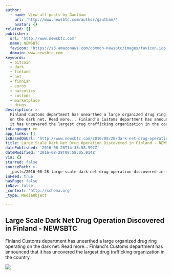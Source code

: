 ```yaml
---
author:
  - name: View all posts by Gautham
    url: 'http://www.newsbtc.com/author/gautham/'
    avatar: {}
related: []
publisher:
  url: 'http://www.newsbtc.com'
  name: NEWSBTC
  favicon: 'https://s3.amazonaws.com/common-newsbtc/images/favicon.ico'
  domain: www.newsbtc.com
keywords:
  - bitcoin
  - dark
  - finland
  - net
  - finnish
  - euros
  - narcotics
  - customs
  - marketplace
  - drugs
description: >-
  Finland Customs department has unearthed a large organized drug ring operating
  on the dark net. Read more... Finland's Customs department has announced that
  it has uncovered the largest drug trafficking organization in the country.
inLanguage: en
app_links: []
isBasedOnUrl: 'http://www.newsbtc.com/2016/08/28/dark-net-drug-operation-in-finland/'
title: Large Scale Dark Net Drug Operation Discovered in Finland - NEWSBTC
datePublished: '2016-08-28T14:33:58.997Z'
dateModified: '2016-08-28T08:58:05.914Z'
via: {}
starred: false
sourcePath: >-
  _posts/2016-08-28-large-scale-dark-net-drug-operation-discovered-in-finland-.md
inFeed: true
hasPage: false
inNav: false
_context: 'http://schema.org'
_type: MediaObject

---
```

<article style=""><h1>Large Scale Dark Net Drug Operation Discovered in Finland - NEWSBTC</h1><p>Finland Customs department has unearthed a large organized drug ring operating on the dark net. Read more... Finland's Customs department has announced that it has uncovered the largest drug trafficking organization in the country.</p><img src="http://s3.amazonaws.com/main-newsbtc-images/2016/08/28010704/finland-customs.jpg" /></article>